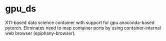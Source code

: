 # gpu_ds
X11-based data science container with support for gpu anaconda-based pytorch. Eliminates need to map container ports by using container-internal web browser (epiphany-browser).

